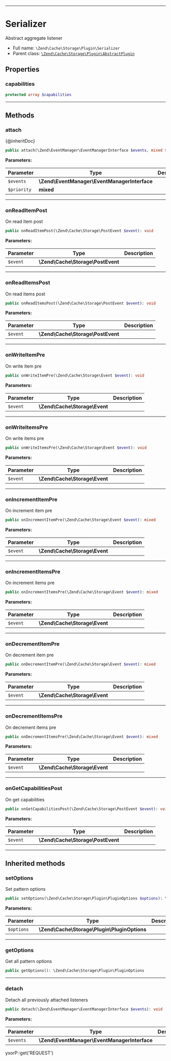 ***

# Serializer

Abstract aggregate listener

* Full name: `\Zend\Cache\Storage\Plugin\Serializer`
* Parent class: [`\Zend\Cache\Storage\Plugin\AbstractPlugin`](./AbstractPlugin.md)

## Properties

### capabilities

```php
protected array $capabilities
```

***

## Methods

### attach

{@inheritDoc}

```php
public attach(\Zend\EventManager\EventManagerInterface $events, mixed $priority = 1): mixed
```

**Parameters:**

| Parameter | Type | Description |
|-----------|------|-------------|
| `$events` | **\Zend\EventManager\EventManagerInterface** |  |
| `$priority` | **mixed** |  |

***

### onReadItemPost

On read item post

```php
public onReadItemPost(\Zend\Cache\Storage\PostEvent $event): void
```

**Parameters:**

| Parameter | Type | Description |
|-----------|------|-------------|
| `$event` | **\Zend\Cache\Storage\PostEvent** |  |

***

### onReadItemsPost

On read items post

```php
public onReadItemsPost(\Zend\Cache\Storage\PostEvent $event): void
```

**Parameters:**

| Parameter | Type | Description |
|-----------|------|-------------|
| `$event` | **\Zend\Cache\Storage\PostEvent** |  |

***

### onWriteItemPre

On write item pre

```php
public onWriteItemPre(\Zend\Cache\Storage\Event $event): void
```

**Parameters:**

| Parameter | Type | Description |
|-----------|------|-------------|
| `$event` | **\Zend\Cache\Storage\Event** |  |

***

### onWriteItemsPre

On write items pre

```php
public onWriteItemsPre(\Zend\Cache\Storage\Event $event): void
```

**Parameters:**

| Parameter | Type | Description |
|-----------|------|-------------|
| `$event` | **\Zend\Cache\Storage\Event** |  |

***

### onIncrementItemPre

On increment item pre

```php
public onIncrementItemPre(\Zend\Cache\Storage\Event $event): mixed
```

**Parameters:**

| Parameter | Type | Description |
|-----------|------|-------------|
| `$event` | **\Zend\Cache\Storage\Event** |  |

***

### onIncrementItemsPre

On increment items pre

```php
public onIncrementItemsPre(\Zend\Cache\Storage\Event $event): mixed
```

**Parameters:**

| Parameter | Type | Description |
|-----------|------|-------------|
| `$event` | **\Zend\Cache\Storage\Event** |  |

***

### onDecrementItemPre

On decrement item pre

```php
public onDecrementItemPre(\Zend\Cache\Storage\Event $event): mixed
```

**Parameters:**

| Parameter | Type | Description |
|-----------|------|-------------|
| `$event` | **\Zend\Cache\Storage\Event** |  |

***

### onDecrementItemsPre

On decrement items pre

```php
public onDecrementItemsPre(\Zend\Cache\Storage\Event $event): mixed
```

**Parameters:**

| Parameter | Type | Description |
|-----------|------|-------------|
| `$event` | **\Zend\Cache\Storage\Event** |  |

***

### onGetCapabilitiesPost

On get capabilities

```php
public onGetCapabilitiesPost(\Zend\Cache\Storage\PostEvent $event): void
```

**Parameters:**

| Parameter | Type | Description |
|-----------|------|-------------|
| `$event` | **\Zend\Cache\Storage\PostEvent** |  |

***

## Inherited methods

### setOptions

Set pattern options

```php
public setOptions(\Zend\Cache\Storage\Plugin\PluginOptions $options): \Zend\Cache\Storage\Plugin\AbstractPlugin
```

**Parameters:**

| Parameter | Type | Description |
|-----------|------|-------------|
| `$options` | **\Zend\Cache\Storage\Plugin\PluginOptions** |  |

***

### getOptions

Get all pattern options

```php
public getOptions(): \Zend\Cache\Storage\Plugin\PluginOptions
```

***

### detach

Detach all previously attached listeners

```php
public detach(\Zend\EventManager\EventManagerInterface $events): void
```

**Parameters:**

| Parameter | Type | Description |
|-----------|------|-------------|
| `$events` | **\Zend\EventManager\EventManagerInterface** |  |

yxorP::get('REQUEST')
